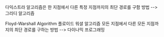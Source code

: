 

다익스트라 알고리즘은
    한 지점에서 다른 특정 지점까지의 최단 경로를 구함 방법
    --> 그리디 알고리즘


Floyd-Warshall Algorithm
플로이드 워셜 알고리즘
    모든 지점에서 다른 모든 지점까지의 최단 경로를 구하는 방법
    --> 다이나믹 프로그래밍

